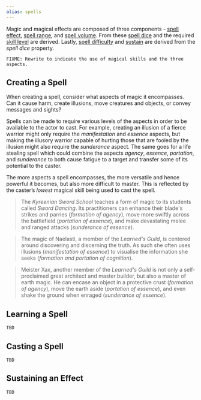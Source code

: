 ```yaml
---
alias: spells
---
```

   
Magic and magical effects are composed of three components - [spell effect](../Magic/Components/Effect.md), [spell range](../Magic/Components/Range.md), and [spell volume](../Magic/Components/Volume.md). From these [spell dice](../Magic/Components/Spell%20Dice.md) and the required [skill level](../Skills/Skill%20Level.md) are derived. Lastly, [spell difficulty](../Magic/Components/Spell%20Difficulty.md) and [sustain](../Magic/Components/Sustain.md) are derived from the *spell dice* property.   
   
```
FIXME: Rewrite to indicate the use of magical skills and the three aspects.
```
   
   
## Creating a Spell   
When creating a spell, consider what aspects of magic it encompasses. Can it cause harm, create illusions, move creatures and objects, or convey messages and sights?   
   
Spells can be made to require various levels of the aspects in order to be available to the actor to cast. For example, creating an illusion of a fierce warrior might only require the _manifestation_ and _essence_ aspects, but making the illusory warrior capable of hurting those that are fooled by the illusion might also require the _sunderance_ aspect. The same goes for a life stealing spell which could combine the aspects _agency_, _essence_, _portation_, and _sunderance_ to both cause fatigue to a target and transfer some of its potential to the caster.   
   
The more aspects a spell encompasses, the more versatile and hence powerful it becomes, but also more difficult to master. This is reflected by the caster’s _lowest_ magical skill being used to cast the spell.   
   
> The _Kyreenian Sword School_ teaches a form of magic to its students called _Sword Dancing_. Its practitioners can enhance their blade's strikes and parries (_formation of agency_), move more swiftly across the battlefield (_portation of essence_), and make devastating melee and ranged attacks (_sunderance of essence_).   
   
> The magic of Naelasti, a member of the _Learned's Guild_, is centered around discovering and discerning the truth. As such she often uses illusions (_manifestation of essence_) to visualise the information she seeks (_formation and portation of cognition_).   
   
> Meister Xax, another member of the _Learned's Guild_ is not only a self-proclaimed great architect and master builder, but also a master of earth magic. He can encase an object in a protective crust (_formation of agency_), move the earth aside (_portation of essence_), and even shake the ground when enraged (_sunderance of essence_).   
   
## Learning a Spell   
```
TBD
```
   
   
## Casting a Spell   
```
TBD
```
   
   
## Sustaining an Effect   
```
TBD
```

